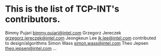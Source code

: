 # This is the list of TCP-INT's contributors.

Bimmy Pujari <bimmy.pujari@intel.com>
Grzegorz Jereczek <grzegorz.jereczek@intel.com>
Jeongkeun Lee <jk.lee@intel.com> contributed to design/algorithms
Simon Wass <simon.wass@intel.com>
Theo Jepsen <theo.jepsen@intel.com>
...
